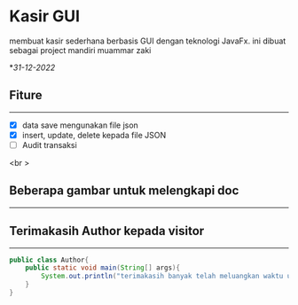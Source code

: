 # Kasir GUI

membuat kasir sederhana berbasis GUI dengan teknologi JavaFx. ini dibuat sebagai project mandiri muammar zaki

**31-12-2022*

## Fiture

---

- [x] data save mengunakan file json
- [x] insert, update, delete kepada file JSON
- [ ] Audit transaksi

<br \>

## Beberapa gambar untuk melengkapi doc  

---

## Terimakasih Author kepada visitor

---

```java
public class Author{
    public static void main(String[] args){
        System.out.println("terimakasih banyak telah meluangkan waktu untuk mengunjungi repository ini")
    }
}
```
